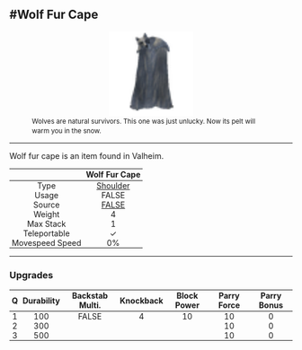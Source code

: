<meta property="og:title" content="Wolf Fur Cape - MoreValheim" /><meta property="og:type" content="website" /><meta property="og:image" content="/assets/wolf_fur_cape.png" /><meta property="og:description" content="Wolf Fur Cape is an item found in Valheim." /><meta name="theme-color" content="#546D78"><meta name="twitter:card" content="summary_large_image">
#Wolf Fur Cape
-------------
<style>img {width:20px;}.tb {width:150px;display: block;margin-left: auto;margin-right: auto;}</style>

<style>.md-typeset table:not([class]) th:not([align]) {min-width:unset!important;}</style>
<style>td{padding:0em 0.3em!important;text-align:center!important;border-left:.05rem solid var(--md-default-fg-color--lightest)}</style>

<style>th{padding:0.1em 0.3em!important;text-align:center!important;font-weight:bold}</style>

<style>pre{text-align:right!important}</style>
<style>table tr td:first-child {border-left: 0;};</style>

<figure><img src="/assets/wolf_fur_cape.png" class="tb" /><figcaption><small>Wolves are natural survivors. This one was just unlucky. Now its pelt will warm you in the snow.</small></figcaption></figure>

-------------

Wolf fur cape is an item found in Valheim.

|        | Wolf Fur Cape              |
| ----------- | ------------------------------------ |
| Type | [Shoulder](../../types/shoulder)
| Usage | FALSE<br>
| Source | [FALSE](../../items/false)
| Weight | 4 |
| Max Stack | 1 |
| Teleportable | ✓
| Movespeed Speed | 0%


-------------

### Upgrades
| Q | Durability | Backstab Multi. | Knockback | Block Power | Parry Force | Parry Bonus
| - | - | - | - | - | - | - 
1 | 100 | FALSE | 4 | 10 | 10 | 0 | 1.5 | 
 | 2 | 300 |  |  |  | 10 | 0 |  | 
 | 3 | 500 |  |  |  | 10 | 0 |  | 
